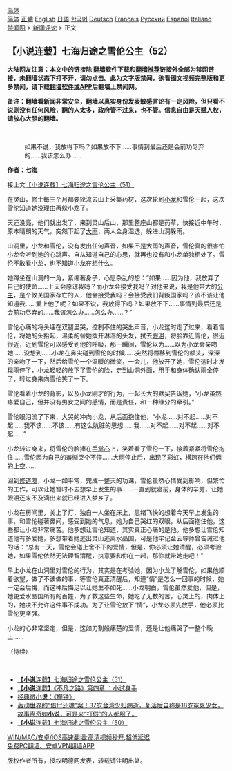  <!-- 面包屑导航 --> <div class="breadcrumb"><!-- GTranslate: https://gtranslate.io/ -->  <div class="switcher notranslate">  <div class="selected">  <a href="#" onclick="return false;"> 简体</a>  </div>  <div class="option">  <a href="https://www.bannedbook.org" onclick="doGTranslate('zh-CN|zh-CN');jQuery('div.switcher div.selected a').html(jQuery(this).html());return false;" title="简体中文" class="nturl selected"> 简体</a>  <a href="https://www.bannedbook.org/zh-tw/" onclick="doGTranslate('zh-CN|zh-TW');jQuery('div.switcher div.selected a').html(jQuery(this).html());return false;" title="繁體中文" class="nturl"> 正體</a>  <a href="https://www.bannedbook.org/en/" onclick="doGTranslate('zh-CN|en');jQuery('div.switcher div.selected a').html(jQuery(this).html());return false;" title="English" class="nturl"> English</a>  <a href="https://www.bannedbook.org/ja/" onclick="doGTranslate('zh-CN|ja');jQuery('div.switcher div.selected a').html(jQuery(this).html());return false;" title="日本語" class="nturl"> 日語</a>  <a href="https://www.bannedbook.org/ko/" onclick="doGTranslate('zh-CN|ko');jQuery('div.switcher div.selected a').html(jQuery(this).html());return false;" title="한국어" class="nturl"> 한국어</a>  <a href="https://www.bannedbook.org/de/" onclick="doGTranslate('zh-CN|de');jQuery('div.switcher div.selected a').html(jQuery(this).html());return false;" title="Deutsch" class="nturl"> Deutsch</a>  <a href="https://www.bannedbook.org/fr/" onclick="doGTranslate('zh-CN|fr');jQuery('div.switcher div.selected a').html(jQuery(this).html());return false;" title="Français" class="nturl"> Français</a>  <a href="https://www.bannedbook.org/ru/" onclick="doGTranslate('zh-CN|ru');jQuery('div.switcher div.selected a').html(jQuery(this).html());return false;" title="Русский" class="nturl"> Русский</a>  <a href="https://www.bannedbook.org/es/" onclick="doGTranslate('zh-CN|es');jQuery('div.switcher div.selected a').html(jQuery(this).html());return false;" title="Español" class="nturl"> Español</a>  <a href="https://www.bannedbook.org/it/" onclick="doGTranslate('zh-CN|it');jQuery('div.switcher div.selected a').html(jQuery(this).html());return false;" title="Italiano" class="nturl"> Italiano</a>  </div>  </div>      <div class='breadcrumb-sub'><!-- Breadcrumb NavXT 6.3.0 --> <a href="https://www.bannedbook.org/" class="home">禁闻网</a> &gt; <a href="https://www.bannedbook.org/bnews/comments/" class="category">新闻评论</a> &gt; 正文</div></div><h2>【小说连载】七海归途之雪伦公主（52）</h2> <p class="notice"><b>大陆网友注意：本文中的链接除 <a href="https://github.com/bannedbook/fanqiang" >翻墙</a>软件下载和<a href="https://github.com/killgcd/justmysocks/blob/master/README.md">翻墙推荐</a>链接外全部为禁网链接，未翻墙状态下打不开，请勿点击。此为文字版禁闻，欲看图文视频完整版和更多禁闻，请下载<a href="https://github.com/bannedbook/fanqiang">翻墙软件或APP</a>后翻墙上禁闻网。</p><p>备注：翻墙看新闻非常安全，翻墙以真实身份发表敏感言论有一定风险，但只看不说则没有任何风险，翻的人太多，政府管不过来，也不管。信息自由是天赋人权，请放心大胆的翻墙。</b></p>  <div class="entry"> <br /> <figure><a href="https://i0.wp.com/upload-images-bucket-v64rleca837do.s3.eu-west-1.amazonaws.com/wp-content/uploads/2021/07/01024716/%E4%B8%83%E6%B5%B7%E6%AD%B8%E9%80%94%E4%B9%8B%E9%9B%AA%E5%80%AB%E5%85%AC%E4%B8%BB%EF%BC%88%E5%9C%96%E7%89%87%EF%BC%9A%E4%B8%83%E6%B5%B7%E6%8F%90%E4%BE%9B%EF%BC%89-1.jpg?fit=600%2C400&#038;ssl=1" data-caption="如果不说，我放得下吗？如果放不下……事情到最后还是会前功尽弃的……我该怎么办……"></a><figcaption class="wp-caption-text">如果不说，我放得下吗？如果放不下……事情到最后还是会前功尽弃的……我该怎么办……</figcaption></figure> <p><strong>作者：<a href="https://www.bannedbook.org/bnews/tag/%E4%B8%83%E6%B5%B7/" class="st_tag internal_tag" rel="tag" title="标签 七海 下的日志">七海</a></strong></p> <p>接上文<a href="https://mingdemedia.org/xiaoshuolianzaiqihaiguituzhixuelungongzhu51/">【小说连载】七海归途之雪伦公主（51）</a></p> <p>在灵山，修士每三个月都要轮流去山上采集药材，这次轮到<a href="https://www.bannedbook.org/bnews/tag/%E5%B0%8F%E9%BE%99/" class="st_tag internal_tag" rel="tag" title="标签 小龙 下的日志">小龙</a>和雪伦一起，这次雪伦知道她没理由再躲小龙了。</p> <p>天还没亮，他们就出发了，来到灵山后山，那里整座山都是药草，快接近中午时，原本晴朗的天气，突然下起了<a href="https://www.bannedbook.org/bnews/tag/%E5%A4%A7%E9%9B%A8/" class="st_tag internal_tag" rel="tag" title="标签 大雨 下的日志">大雨</a>，两人全身湿透，躲进山洞躲雨。</p>  <p>山洞里，小龙和雪伦，没有发出任何声音，如果不是大雨的声音，雪伦真的很害怕小龙会听到她的心跳声。自从知道自己的心思，就再也没有和小龙单独相处了。雪伦不敢看小龙，也不知道小龙在想什么。</p> <p>她蹲坐在山洞的一角，紧缩著身子，心思杂乱的想：“如果……因为他，我放弃了自己的使命……上天会原谅我吗？而小龙会接受我吗？对他来说，我是他带大的<a href="https://www.bannedbook.org/bnews/tag/%e5%85%ac%e4%b8%bb/" class="st_tag internal_tag" rel="tag" title="标签 公主 下的日志">公主</a>，是个攸关国家存亡的人，他会接受我吗？会接受我们背叛国家吗？该不该让他知道我……爱上他了呢？如果不说，我放得下吗？如果放不下……事情到最后还是会前功尽弃的……我该怎么办……怎么办……？”</p> <p>雪伦心痛的将头埋在双腿里哭，控制不住的哭出声音，小龙这时走了过来，看着雪伦，将她的头抬起，温柔的替她拨开淋湿的头发，拭去<a href="https://www.bannedbook.org/bnews/tag/%E7%9C%BC%E6%B3%AA/" class="st_tag internal_tag" rel="tag" title="标签 眼泪 下的日志">眼泪</a>，将脸靠近雪伦，很近很近，近到雪伦可以感受到他的呼吸，那一瞬间，雪伦以为……以为小龙会亲吻她……没想到……小龙在鼻尖碰到雪伦的时候……突然将唇移到雪伦的额头，深深的亲吻了一下，然后给雪伦一个温暖的微笑，一会儿，他放开了她，雪伦这时才发现雨停了，小龙轻轻的放下了雪伦的脸，走到山洞外面，用手和身体确认雨全停了，转过身来向雪伦笑了一下。</p> <p>雪伦看着小龙的背影，以及小龙刚才的行为，一起长大的默契告诉她，“小龙虽然疼爱自己，但并没有男女之间的感情，而是责任，和一种缘分的牵引。”</p>  <p>雪伦眼泪流了下来，大哭的冲向小龙，从后面抱住他，“小龙……对不起……对不起……我不该……不该……有这么肮脏的思想……我……对不起……对不起……对不起……”</p> <p>小龙转过身来，将雪伦的脸捧在<a href="https://www.bannedbook.org/bnews/tag/%E6%89%8B%E6%8E%8C%E5%BF%83/" class="st_tag internal_tag" rel="tag" title="标签 手掌心 下的日志">手掌心</a>上，笑着看了雪伦一下，接着紧紧将雪伦抱住……雪伦因为自己的羞惭哭个不停……大雨停止后，出现了彩虹，横跨在他们俩的上空……</p> <p>回到<a href="https://www.bannedbook.org/bnews/tag/%E4%BF%AE%E9%81%93%E9%99%A2/" class="st_tag internal_tag" rel="tag" title="标签 修道院 下的日志">修道院</a>，小龙一如平常，完成一整天的功课，雪伦虽然心情受到影响，但繁忙的工作，可以让她暂时不去想早上发生的事……一直到就寝前，身体的辛劳，让她眼泪还来不及滴出来就已经进入梦乡了。</p> <p>小龙在房间里，关上了灯，独自一人坐在床上，思绪飞快的想着今天早上发生的事，和雪伦碰著鼻间，感受到她的气息，她为自己哭红的双眼，从后面抱住他，这些都让小龙非常痛苦。他多想让雪伦知道，其实真正心痛的是他。他多想让雪伦知道他有多爱她，多想带着她逃出灵山逃离水晶国，可是他牢记金云导师曾告诫过他的话：“总有一天，雪伦会碰上舍不下的爱情，但是，你必须让她清醒，必须考验她，如果雪伦依然无法理智清醒，执意要和你在一起，那你就带她走吧！”</p>  <p>早上小龙在山洞里对雪伦的行为，其实是在考验她，因为小龙了解雪伦，如果他顺着欲望，做了不该做的事，等雪伦真正清醒后，知道“情”是怎么一回事的时候，她一定会后悔，而这种后悔足以让她生不如死……小龙明白，雪伦虽然爱他，但是，她更爱水晶国所有的百姓，为了救这些生命，她吃了无数的苦，心灵上的，肉体上的，她决不允许这件事不成功。为了让雪伦放下“情”，小龙必须先放手，他必须比雪伦更坚强。</p> <p>小龙的心非常坚定，但是，这如刀割般痛楚的爱情，还是让他痛哭了一整个晚上……</p> <p>（待续）</p> <p>&nbsp;</p>  <ul class='op-related-articles' title='相关阅读'> <li><a href='https://www.bannedbook.org/bnews/comments/20210731/1597718.html' target='_blank'>【<b>小说</b>连载】七海归途之雪伦公主（51）</a></li> <li><a href='https://www.bannedbook.org/bnews/comments/20210731/1597648.html' target='_blank'>【<b>小说</b>连载】《不凡之路》第四章 ：小试身手</a></li> <li><a href='https://www.bannedbook.org/bnews/funmedia/20210731/1597608.html' target='_blank'>经典微<b>小说</b>：《撞钟》</a></li> <li><a href='https://www.bannedbook.org/bnews/comments/20210730/1597065.html' target='_blank'>轰动世界的“借尸还魂”案！37岁台湾少妇病逝，复活后自称是18岁冤死少女，故事离奇如<b>小说</b>，可是来“打假”的人都服了。</a></li> <li><a href='https://www.bannedbook.org/bnews/comments/20210730/1597059.html' target='_blank'>【<b>小说</b>连载】七海归途之雪伦公主（50）</a></li> </ul> <p class="texttj"> <a href="https://github.com/bannedbook/fanqiang/wiki/V2ray%E6%9C%BA%E5%9C%BA" target="_blank">WIN/MAC/安卓/iOS高速翻墙:高清视频秒开,超低延迟</a><br/> <a href="https://github.com/bannedbook/fanqiang/wiki/%E7%A6%81%E9%97%BB%E7%BD%91%E5%AE%89%E5%8D%93%E7%BF%BB%E5%A2%99%E6%96%B0%E9%97%BBAPP" target="_blank">免费PC翻墙、安卓VPN翻墙APP</a></p><p>版权作者所有，授权明德网发表，转载请注明出处。</p><a name='sharetosocial'></a>  <div style="margin-bottom:5px;padding-bottom:5px;clear:both"> <div id="archive-pix-1" class="banner-ads"> <!-- AuctionX Display platform tag START --> <div id="26318x728x90x621x_ADSLOT2" clicktrack="%%CLICK_URL_ESC%%"></div> <!-- AuctionX Display platform tag END --> </div> <div id="archive-pix-2" class="banner-ads"> <!-- AuctionX Display platform tag START --> <div id="26315x300x250x621x_ADSLOT2" clicktrack="%%CLICK_URL_ESC%%"></div> <!-- AuctionX Display platform tag END --> </div> </div>  <div id="archive-pix-1" class="banner-ads"> <!-- AuctionX Display platform tag START --> <div id="26318x728x90x621x_ADSLOT3" clicktrack="%%CLICK_URL_ESC%%"></div> <!-- AuctionX Display platform tag END --> </div> </div><!--END ENTRY--> 